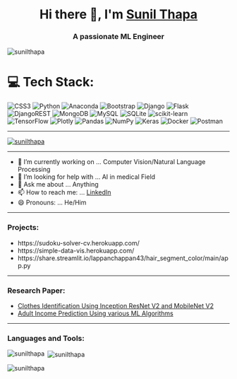 <h1 align="center">Hi there 👋, I'm <a href="https://sunil-thapa.netlify.app/" target="_blank">Sunil Thapa</a></h3>
<h3 align="center">A passionate ML Engineer</h3>
<p aligh='center'><img src="https://komarev.com/ghpvc/?username=sunil-thapa99&label=Profile%20views&color=0e75b6&style=flat" alt="sunilthapa" /></p>
<!--
Here are some ideas to get you started:
-->

# 💻 Tech Stack:
![CSS3](https://img.shields.io/badge/css3-%231572B6.svg?style=for-the-badge&logo=css3&logoColor=white) ![Python](https://img.shields.io/badge/python-3670A0?style=for-the-badge&logo=python&logoColor=ffdd54) ![Anaconda](https://img.shields.io/badge/Anaconda-%2344A833.svg?style=for-the-badge&logo=anaconda&logoColor=white) ![Bootstrap](https://img.shields.io/badge/bootstrap-%23563D7C.svg?style=for-the-badge&logo=bootstrap&logoColor=white) ![Django](https://img.shields.io/badge/django-%23092E20.svg?style=for-the-badge&logo=django&logoColor=white) ![Flask](https://img.shields.io/badge/flask-%23000.svg?style=for-the-badge&logo=flask&logoColor=white) ![DjangoREST](https://img.shields.io/badge/DJANGO-REST-ff1709?style=for-the-badge&logo=django&logoColor=white&color=ff1709&labelColor=gray) ![MongoDB](https://img.shields.io/badge/MongoDB-%234ea94b.svg?style=for-the-badge&logo=mongodb&logoColor=white) ![MySQL](https://img.shields.io/badge/mysql-%2300f.svg?style=for-the-badge&logo=mysql&logoColor=white) ![SQLite](https://img.shields.io/badge/sqlite-%2307405e.svg?style=for-the-badge&logo=sqlite&logoColor=white) ![scikit-learn](https://img.shields.io/badge/scikit--learn-%23F7931E.svg?style=for-the-badge&logo=scikit-learn&logoColor=white) ![TensorFlow](https://img.shields.io/badge/TensorFlow-%23FF6F00.svg?style=for-the-badge&logo=TensorFlow&logoColor=white) ![Plotly](https://img.shields.io/badge/Plotly-%233F4F75.svg?style=for-the-badge&logo=plotly&logoColor=white) ![Pandas](https://img.shields.io/badge/pandas-%23150458.svg?style=for-the-badge&logo=pandas&logoColor=white) ![NumPy](https://img.shields.io/badge/numpy-%23013243.svg?style=for-the-badge&logo=numpy&logoColor=white) ![Keras](https://img.shields.io/badge/Keras-%23D00000.svg?style=for-the-badge&logo=Keras&logoColor=white) ![Docker](https://img.shields.io/badge/docker-%230db7ed.svg?style=for-the-badge&logo=docker&logoColor=white) ![Postman](https://img.shields.io/badge/Postman-FF6C37?style=for-the-badge&logo=postman&logoColor=white)

<hr>
<p align="left"> <a href="https://github.com/ryo-ma/github-profile-trophy"><img src="https://github-profile-trophy.vercel.app/?username=sunil-thapa99" alt="sunilthapa" /></a> </p>

<hr>
<ul>
  <li>🔭 I’m currently working on ... Computer Vision/Natural Language Processing</li>
  <li>🤔 I’m looking for help with ... AI in medical Field</li>
  <li>💬 Ask me about ... Anything</li>
  <li>📫 How to reach me: ... <a href="https://www.linkedin.com/in/sunil-thapa-940877134/">LinkedIn</a></li>
  <li>😄 Pronouns: ... He/Him</li> 
</ul>
<!-- 
- 👯 I’m looking to collaborate on ...
- ⚡ Fun fact: ... 
-->
<hr>
<h3 align="left">Projects:</h3>
<ul>
  <li>https://sudoku-solver-cv.herokuapp.com/</li>
  <li>https://simple-data-vis.herokuapp.com/</li>
  <li>https://share.streamlit.io/lappanchappan43/hair_segment_color/main/app.py</li>
</ul>

<hr>
<h3 align="left">Research Paper:</h3>
<ul>
  <li><a href='https://dx.doi.org/10.2139/ssrn.3949190'>Clothes Identification Using Inception ResNet V2 and MobileNet V2</a></li>
  <li><a href='http://dx.doi.org/10.2139/ssrn.4325813'>Adult Income Prediction Using various ML Algorithms</a></li>
</ul>

<hr>
<h3 align="left">Languages and Tools:</h3>

<p><img align="left" src="https://github-readme-stats.vercel.app/api/top-langs?username=sunil-thapa99&show_icons=true&locale=en&layout=compact" alt="sunilthapa" /></p>

<p>&nbsp;<img align="center" src="https://github-readme-stats.vercel.app/api?username=sunil-thapa99&show_icons=true&locale=en" alt="sunilthapa" /></p>

<p><img align="center" src="https://github-readme-streak-stats.herokuapp.com/?user=sunil-thapa99&" alt="sunilthapa" /></p>
